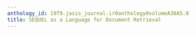 ```yaml
---
anthology_id: 1979.jasis_journal-ir0anthology0volumeA30A5.0
title: SEQUEL as a Language for Document Retrieval
---
```

